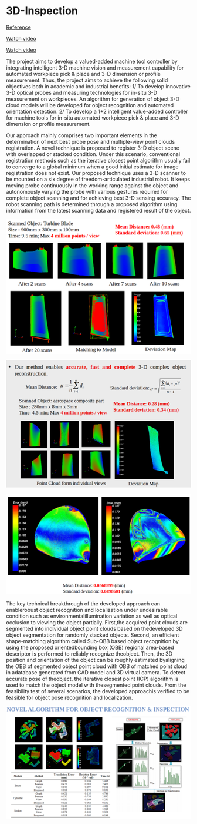 # 3D-Inspection


[Reference](http://iopscience.iop.org/article/10.1088/1361-6501/aa513a/meta)

[Watch video](https://www.youtube.com/watch?v=bAdFVLzUHoU)

[Watch video](https://www.youtube.com/watch?v=61RKefFBRzo)

The project aims to develop a valued-added machine tool controller by integrating intelligent 3-D machine vision and measurement capability for automated workpiece pick & place and 3-D dimension or profile measurement.
Thus, the project aims to achieve the following solid objectives both in academic and industrial benefits:
1/ To develop innovative 3-D optical probes and measuring technologies for in-situ 3-D measurement on workpieces. An algorithm for generation of object 3-D cloud models will be developed for object recognition and automated orientation detection.
2/ To develop a 1+2 intelligent value-added controller for machine tools for in-situ automated workpiece pick & place and 3-D dimension or profile measurement.

Our approach mainly comprises two important elements in the determination of next best probe pose and multiple-view point clouds registration. A novel technique is proposed to register 3-D object scene with overlapped or stacked condition. Under this scenario, conventional registration methods such as the iterative closest point algorithm usually fail to converge to a global minimum when a good initial estimate for image registration does not exist. Our proposed technique uses a 3-D scanner to be mounted on a six degree of freedom-articulated industrial robot. It keeps moving probe continuously in the working
range against the object and autonomously varying the probe with various gestures required for complete object scanning and for achieving best 3-D sensing accuracy. The robot scanning path is determined through a proposed algorithm using information from the latest scanning data and registered result of the object.

![alt text](https://github.com/hoangcuongbk80/3D-Inspection/blob/master/docs/images/inspection.png)

![alt text](https://github.com/hoangcuongbk80/3D-Inspection/blob/master/docs/images/blades.png)

![alt text](https://github.com/hoangcuongbk80/3D-Inspection/blob/master/docs/images/golfHead5.png)

The key technical breakthrough of the developed approach can enablerobust object recognition and localization under undesirable condition such as environmentalillumination variation as well as optical occlusion to viewing the object partially. First,the acquired point clouds are segmented into individual object point clouds based on thedeveloped 3D object segmentation for randomly stacked objects. Second, an efficient shape-matching algorithm called Sub-OBB based object recognition by using the proposed orientedbounding box (OBB) regional area-based descriptor is performed to reliably recognize theobject. Then, the 3D position and orientation of the object can be roughly estimated byaligning the OBB of segmented object point cloud with OBB of matched point cloud in adatabase generated from CAD model and 3D virtual camera. To detect accurate pose of theobject, the iterative closest point (ICP) algorithm is used to match the object model with thesegmented point clouds. From the feasibility test of several scenarios, the developed approachis verified to be feasible for object pose recognition and localization.

![alt text](https://github.com/hoangcuongbk80/3D-Inspection/blob/master/docs/images/finalRecognition.png)
